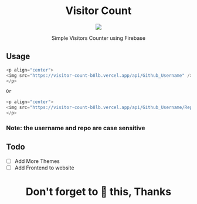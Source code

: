 <h1 align='center'>Visitor Count</h1>

<p align="center">
<img src="https://visitor-count-b8lb.vercel.app/api/MohamedBechirMejri/visitor-count" />
</p>

<p align='center'>Simple Visitors Counter using Firebase</p>

## Usage

```javascript
<p align="center">
<img src="https://visitor-count-b8lb.vercel.app/api/Github_Username" />
</p>

Or

<p align="center">
<img src="https://visitor-count-b8lb.vercel.app/api/Github_Username/Repo" />
</p>
```

### Note: the username and repo are case sensitive

## Todo

-   [ ] Add More Themes
-   [ ] Add Frontend to website

<h1 align='center'>Don't forget to 🌟 this, Thanks</h1>
